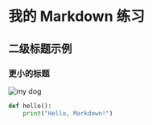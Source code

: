 # 我的 Markdown 练习

## 二级标题示例

### 更小的标题

![my dog](https://github.com/user-attachments/assets/4f64665f-7b35-4e55-8d5c-04676544900b)


```python
def hello():
    print("Hello, Markdown!")
